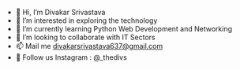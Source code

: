 - 👋 Hi, I’m Divakar Srivastava 
- 👀 I’m interested in exploring the technology
- 🌱 I’m currently learning Python Web Development and Networking
- 💞️ I’m looking to collaborate with IT Sectors
- 📫 Mail me divakarsrivastava637@gmail.com
- 👋 Follow us Instagram : @_thedivs
<!---
thedivs/thedivs is a ✨ special ✨ repository because its `README.md` (this file) appears on your GitHub profile.
You can click the Preview link to take a look at your changes.
--->
